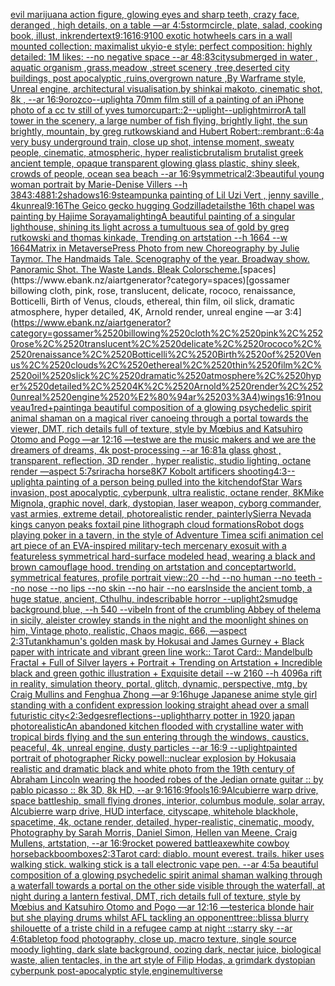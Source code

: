 [evil marijuana action figure, glowing eyes and sharp teeth, crazy face, deranged , high details, on a table  —ar 4:5](https://www.ebank.nz/aiartgenerator?category=evil%2520marijuana%2520action%2520figure%2C%2520glowing%2520eyes%2520and%2520sharp%2520teeth%2C%2520crazy%2520face%2C%2520deranged%2520%2C%2520high%2520details%2C%2520on%2520a%2520table%2520%2520%E2%80%94ar%25204%3A5)[storm](https://www.ebank.nz/aiartgenerator?category=storm)[circle, plate, salad, cooking book, illust, ink](https://www.ebank.nz/aiartgenerator?category=circle%2C%2520plate%2C%2520salad%2C%2520cooking%2520book%2C%2520illust%2C%2520ink)[render](https://www.ebank.nz/aiartgenerator?category=render)[text](https://www.ebank.nz/aiartgenerator?category=text)[9:16](https://www.ebank.nz/aiartgenerator?category=9%3A16)[16:9](https://www.ebank.nz/aiartgenerator?category=16%3A9)[100 exotic hotwheels cars in a wall mounted collection: maximalist ukyio-e style:  perfect composition: highly detailed: 1M likes: --no negative space --ar 48:83](https://www.ebank.nz/aiartgenerator?category=100%2520exotic%2520hotwheels%2520cars%2520in%2520a%2520wall%2520mounted%2520collection%3A%2520maximalist%2520ukyio-e%2520style%3A%2520%2520perfect%2520composition%3A%2520highly%2520detailed%3A%25201M%2520likes%3A%2520--no%2520negative%2520space%2520--ar%252048%3A83)[city ​​submerged in water , aquatic organism ,grass,meadow ,street scenery ,tree,deserted city buildings, post apocalyptic ,ruins,overgrown nature ,By Warframe style, Unreal engine, architectural visualisation,by shinkai makoto, cinematic shot, 8k , --ar 16:9](https://www.ebank.nz/aiartgenerator?category=city%2520%E2%80%8B%E2%80%8Bsubmerged%2520in%2520water%2520%2C%2520aquatic%2520organism%2520%2Cgrass%2Cmeadow%2520%2Cstreet%2520scenery%2520%2Ctree%2Cdeserted%2520city%2520buildings%2C%2520post%2520apocalyptic%2520%2Cruins%2Covergrown%2520nature%2520%2CBy%2520Warframe%2520style%2C%2520Unreal%2520engine%2C%2520architectural%2520visualisation%2Cby%2520shinkai%2520makoto%2C%2520cinematic%2520shot%2C%25208k%2520%2C%2520--ar%252016%3A9)[orozco](https://www.ebank.nz/aiartgenerator?category=orozco)[--uplight](https://www.ebank.nz/aiartgenerator?category=--uplight)[a 70mm film still of a painting of an iPhone photo of a cc tv still of yves tumor](https://www.ebank.nz/aiartgenerator?category=a%252070mm%2520film%2520still%2520of%2520a%2520painting%2520of%2520an%2520iPhone%2520photo%2520of%2520a%2520cc%2520tv%2520still%2520of%2520yves%2520tumor)[cup](https://www.ebank.nz/aiartgenerator?category=cup)[art::2](https://www.ebank.nz/aiartgenerator?category=art%3A%3A2)[--uplight](https://www.ebank.nz/aiartgenerator?category=--uplight)[--uplight](https://www.ebank.nz/aiartgenerator?category=--uplight)[mirror](https://www.ebank.nz/aiartgenerator?category=mirror)[A tall tower in the scenery, a large number of fish flying, brightly light, the sun brightly, mountain, by greg rutkowskiand and Hubert Robert](https://www.ebank.nz/aiartgenerator?category=A%2520tall%2520tower%2520in%2520the%2520scenery%2C%2520a%2520large%2520number%2520of%2520fish%2520flying%2C%2520brightly%2520light%2C%2520the%2520sun%2520brightly%2C%2520mountain%2C%2520by%2520greg%2520rutkowskiand%2520and%2520Hubert%2520Robert)[::rembrant::](https://www.ebank.nz/aiartgenerator?category=%3A%3Arembrant%3A%3A)[6:4](https://www.ebank.nz/aiartgenerator?category=6%3A4)[a very busy underground train, close up shot, intense moment, sweaty people, cinematic, atmospheric, hyper realistic](https://www.ebank.nz/aiartgenerator?category=a%2520very%2520busy%2520underground%2520train%2C%2520close%2520up%2520shot%2C%2520intense%2520moment%2C%2520sweaty%2520people%2C%2520cinematic%2C%2520atmospheric%2C%2520hyper%2520realistic)[brutalism brutalist greek ancient temple, opaque transparent glowing glass plastic, shiny sleek, crowds of people, ocean sea beach --ar 16:9](https://www.ebank.nz/aiartgenerator?category=brutalism%2520brutalist%2520greek%2520ancient%2520temple%2C%2520opaque%2520transparent%2520glowing%2520glass%2520plastic%2C%2520shiny%2520sleek%2C%2520crowds%2520of%2520people%2C%2520ocean%2520sea%2520beach%2520--ar%252016%3A9)[symmetrical](https://www.ebank.nz/aiartgenerator?category=symmetrical)[2:3](https://www.ebank.nz/aiartgenerator?category=2%3A3)[beautiful young woman portrait by Marie-Denise Villers --h 384](https://www.ebank.nz/aiartgenerator?category=beautiful%2520young%2520woman%2520portrait%2520by%2520Marie-Denise%2520Villers%2520--h%2520384)[3:4](https://www.ebank.nz/aiartgenerator?category=3%3A4)[88](https://www.ebank.nz/aiartgenerator?category=88)[1:2](https://www.ebank.nz/aiartgenerator?category=1%3A2)[shadows](https://www.ebank.nz/aiartgenerator?category=shadows)[16:9](https://www.ebank.nz/aiartgenerator?category=16%3A9)[steampunk](https://www.ebank.nz/aiartgenerator?category=steampunk)[a painting of  Lil Uzi Vert   , jenny saville , 4kunreal](https://www.ebank.nz/aiartgenerator?category=a%2520painting%2520of%2520%2520Lil%2520Uzi%2520Vert%2520%2520%2520%2C%2520jenny%2520saville%2520%2C%25204kunreal)[9:16](https://www.ebank.nz/aiartgenerator?category=9%3A16)[The Geico gecko hugging Godzilla](https://www.ebank.nz/aiartgenerator?category=The%2520Geico%2520gecko%2520hugging%2520Godzilla)[details](https://www.ebank.nz/aiartgenerator?category=details)[the 16th chapel was painting by Hajime Sorayama](https://www.ebank.nz/aiartgenerator?category=the%252016th%2520chapel%2520was%2520painting%2520by%2520Hajime%2520Sorayama)[lighting](https://www.ebank.nz/aiartgenerator?category=lighting)[A beautiful painting of a singular lighthouse, shining its light across a tumultuous sea of gold by greg rutkowski and thomas kinkade, Trending on artstation --h 1664 --w 1664](https://www.ebank.nz/aiartgenerator?category=A%2520beautiful%2520painting%2520of%2520a%2520singular%2520lighthouse%2C%2520shining%2520its%2520light%2520across%2520a%2520tumultuous%2520sea%2520of%2520gold%2520by%2520greg%2520rutkowski%2520and%2520thomas%2520kinkade%2C%2520Trending%2520on%2520artstation%2520--h%25201664%2520--w%25201664)[Matrix in Metaverse](https://www.ebank.nz/aiartgenerator?category=Matrix%2520in%2520Metaverse)[Press Photo from new Choreography by Julie Taymor. The Handmaids Tale. Scenography of the year. Broadway show. Panoramic Shot. The Waste Lands. Bleak Colorscheme.](https://www.ebank.nz/aiartgenerator?category=Press%2520Photo%2520from%2520new%2520Choreography%2520by%2520Julie%2520Taymor.%2520The%2520Handmaids%2520Tale.%2520Scenography%2520of%2520the%2520year.%2520Broadway%2520show.%2520Panoramic%2520Shot.%2520The%2520Waste%2520Lands.%2520Bleak%2520Colorscheme.)[spaces](https://www.ebank.nz/aiartgenerator?category=spaces)[gossamer billowing cloth, pink, rose, translucent, delicate, rococo, renaissance, Botticelli, Birth of Venus, clouds, ethereal, thin film, oil slick, dramatic atmosphere, hyper detailed, 4K, Arnold render, unreal engine —ar 3:4](https://www.ebank.nz/aiartgenerator?category=gossamer%2520billowing%2520cloth%2C%2520pink%2C%2520rose%2C%2520translucent%2C%2520delicate%2C%2520rococo%2C%2520renaissance%2C%2520Botticelli%2C%2520Birth%2520of%2520Venus%2C%2520clouds%2C%2520ethereal%2C%2520thin%2520film%2C%2520oil%2520slick%2C%2520dramatic%2520atmosphere%2C%2520hyper%2520detailed%2C%25204K%2C%2520Arnold%2520render%2C%2520unreal%2520engine%2520%E2%80%94ar%25203%3A4)[wings](https://www.ebank.nz/aiartgenerator?category=wings)[16:9](https://www.ebank.nz/aiartgenerator?category=16%3A9)[1](https://www.ebank.nz/aiartgenerator?category=1)[nouveau](https://www.ebank.nz/aiartgenerator?category=nouveau)[1](https://www.ebank.nz/aiartgenerator?category=1)[red+](https://www.ebank.nz/aiartgenerator?category=red%2B)[painting](https://www.ebank.nz/aiartgenerator?category=painting)[a beautiful composition of a glowing psychedelic spirit animal shaman on a magical river canoeing through a portal towards the viewer, DMT,  rich details full of texture, style by Mœbius and Katsuhiro Otomo and Pogo —ar 12:16 —test](https://www.ebank.nz/aiartgenerator?category=a%2520beautiful%2520composition%2520of%2520a%2520glowing%2520psychedelic%2520spirit%2520animal%2520shaman%2520on%2520a%2520magical%2520river%2520canoeing%2520through%2520a%2520portal%2520towards%2520the%2520viewer%2C%2520DMT%2C%2520%2520rich%2520details%2520full%2520of%2520texture%2C%2520style%2520by%2520M%C5%93bius%2520and%2520Katsuhiro%2520Otomo%2520and%2520Pogo%2520%E2%80%94ar%252012%3A16%2520%E2%80%94test)[we are the music makers and we are the dreamers of dreams, 4k post-processing --ar 16:8](https://www.ebank.nz/aiartgenerator?category=we%2520are%2520the%2520music%2520makers%2520and%2520we%2520are%2520the%2520dreamers%2520of%2520dreams%2C%25204k%2520post-processing%2520--ar%252016%3A8)[1](https://www.ebank.nz/aiartgenerator?category=1)[a glass ghost , transparent, reflection, 3D render , hyper realistic, studio lighting, octane render —aspect 5:7](https://www.ebank.nz/aiartgenerator?category=a%2520glass%2520ghost%2520%2C%2520transparent%2C%2520reflection%2C%25203D%2520render%2520%2C%2520hyper%2520realistic%2C%2520studio%2520lighting%2C%2520octane%2520render%2520%E2%80%94aspect%25205%3A7)[sriracha horse](https://www.ebank.nz/aiartgenerator?category=sriracha%2520horse)[8K](https://www.ebank.nz/aiartgenerator?category=8K)[7 Kobolt artificers shooting](https://www.ebank.nz/aiartgenerator?category=7%2520Kobolt%2520artificers%2520shooting)[4:3](https://www.ebank.nz/aiartgenerator?category=4%3A3)[--uplight](https://www.ebank.nz/aiartgenerator?category=--uplight)[a painting of a person being pulled into the kitchen](https://www.ebank.nz/aiartgenerator?category=a%2520painting%2520of%2520a%2520person%2520being%2520pulled%2520into%2520the%2520kitchen)[dof](https://www.ebank.nz/aiartgenerator?category=dof)[Star Wars invasion, post apocalyptic, cyberpunk, ultra realistic, octane render, 8K](https://www.ebank.nz/aiartgenerator?category=Star%2520Wars%2520invasion%2C%2520post%2520apocalyptic%2C%2520cyberpunk%2C%2520ultra%2520realistic%2C%2520octane%2520render%2C%25208K)[Mike Mignola, graphic novel, dark, dystopian, laser weapon, cyborg commander, vast armies, extreme detail, photorealistic render, painterly](https://www.ebank.nz/aiartgenerator?category=Mike%2520Mignola%2C%2520graphic%2520novel%2C%2520dark%2C%2520dystopian%2C%2520laser%2520weapon%2C%2520cyborg%2520commander%2C%2520vast%2520armies%2C%2520extreme%2520detail%2C%2520photorealistic%2520render%2C%2520painterly)[Sierra Nevada kings canyon peaks foxtail pine lithograph cloud formations](https://www.ebank.nz/aiartgenerator?category=Sierra%2520Nevada%2520kings%2520canyon%2520peaks%2520foxtail%2520pine%2520lithograph%2520cloud%2520formations)[Robot dogs playing poker in a tavern, in the style of Adventure Time](https://www.ebank.nz/aiartgenerator?category=Robot%2520dogs%2520playing%2520poker%2520in%2520a%2520tavern%2C%2520in%2520the%2520style%2520of%2520Adventure%2520Time)[a scifi animation cel art piece of an EVA-inspired military-tech mercenary exosuit with a featureless symmetrical hard-surface modeled head, wearing a black and brown camouflage hood. trending on artstation and conceptartworld. symmetrical features, profile portrait view::20 --hd --no human --no teeth --no nose --no lips --no skin --no hair --no ears](https://www.ebank.nz/aiartgenerator?category=a%2520scifi%2520animation%2520cel%2520art%2520piece%2520of%2520an%2520EVA-inspired%2520military-tech%2520mercenary%2520exosuit%2520with%2520a%2520featureless%2520symmetrical%2520hard-surface%2520modeled%2520head%2C%2520wearing%2520a%2520black%2520and%2520brown%2520camouflage%2520hood.%2520trending%2520on%2520artstation%2520and%2520conceptartworld.%2520symmetrical%2520features%2C%2520profile%2520portrait%2520view%3A%3A20%2520--hd%2520--no%2520human%2520--no%2520teeth%2520--no%2520nose%2520--no%2520lips%2520--no%2520skin%2520--no%2520hair%2520--no%2520ears)[Inside the ancient tomb, a huge statue, ancient, Cthulhu, indescribable horror --uplight](https://www.ebank.nz/aiartgenerator?category=Inside%2520the%2520ancient%2520tomb%2C%2520a%2520huge%2520statue%2C%2520ancient%2C%2520Cthulhu%2C%2520indescribable%2520horror%2520--uplight)[2](https://www.ebank.nz/aiartgenerator?category=2)[smudge background,blue, --h 540 --vibe](https://www.ebank.nz/aiartgenerator?category=smudge%2520background%2Cblue%2C%2520--h%2520540%2520--vibe)[In front of the crumbling Abbey of thelema in sicily, aleister crowley stands in the night and the moonlight shines on him, Vintage photo, realistic, Chaos magic, 666, —aspect 2:3](https://www.ebank.nz/aiartgenerator?category=In%2520front%2520of%2520the%2520crumbling%2520Abbey%2520of%2520thelema%2520in%2520sicily%2C%2520aleister%2520crowley%2520stands%2520in%2520the%2520night%2520and%2520the%2520moonlight%2520shines%2520on%2520him%2C%2520Vintage%2520photo%2C%2520realistic%2C%2520Chaos%2520magic%2C%2520666%2C%2520%E2%80%94aspect%25202%3A3)[Tutankhamun's golden mask  by Hokusai and James Gurney + Black paper with intricate and vibrant green line work:: Tarot Card:: Mandelbulb Fractal + Full of Silver layers + Portrait + Trending on Artstation + Incredible black and green gothic illustration + Exquisite detail  --w 2160  --h 4096](https://www.ebank.nz/aiartgenerator?category=Tutankhamun%27s%2520golden%2520mask%2520%2520by%2520Hokusai%2520and%2520James%2520Gurney%2520%2B%2520Black%2520paper%2520with%2520intricate%2520and%2520vibrant%2520green%2520line%2520work%3A%3A%2520Tarot%2520Card%3A%3A%2520Mandelbulb%2520Fractal%2520%2B%2520Full%2520of%2520Silver%2520layers%2520%2B%2520Portrait%2520%2B%2520Trending%2520on%2520Artstation%2520%2B%2520Incredible%2520black%2520and%2520green%2520gothic%2520illustration%2520%2B%2520Exquisite%2520detail%2520%2520--w%25202160%2520%2520--h%25204096)[a rift in reality, simulation theory, portal, glitch, dynamic, perspective, mtg, by Craig Mullins and Fenghua Zhong —ar 9:16](https://www.ebank.nz/aiartgenerator?category=a%2520rift%2520in%2520reality%2C%2520simulation%2520theory%2C%2520portal%2C%2520glitch%2C%2520dynamic%2C%2520perspective%2C%2520mtg%2C%2520by%2520Craig%2520Mullins%2520and%2520Fenghua%2520Zhong%2520%E2%80%94ar%25209%3A16)[huge Japanese anime style girl standing with a confident expression looking straight ahead over a small futuristic city](https://www.ebank.nz/aiartgenerator?category=huge%2520Japanese%2520anime%2520style%2520girl%2520standing%2520with%2520a%2520confident%2520expression%2520looking%2520straight%2520ahead%2520over%2520a%2520small%2520futuristic%2520city)[<2:3](https://www.ebank.nz/aiartgenerator?category=%3C2%3A3)[edges](https://www.ebank.nz/aiartgenerator?category=edges)[reflections](https://www.ebank.nz/aiartgenerator?category=reflections)[--uplight](https://www.ebank.nz/aiartgenerator?category=--uplight)[harry potter in 1920 japan photorealistic](https://www.ebank.nz/aiartgenerator?category=harry%2520potter%2520in%25201920%2520japan%2520photorealistic)[An abandoned kitchen flooded with crystalline water with tropical birds flying and the sun entering through the windows, caustics, peaceful, 4k, unreal engine, dusty particles --ar 16:9 --uplight](https://www.ebank.nz/aiartgenerator?category=An%2520abandoned%2520kitchen%2520flooded%2520with%2520crystalline%2520water%2520with%2520tropical%2520birds%2520flying%2520and%2520the%2520sun%2520entering%2520through%2520the%2520windows%2C%2520caustics%2C%2520peaceful%2C%25204k%2C%2520unreal%2520engine%2C%2520dusty%2520particles%2520--ar%252016%3A9%2520--uplight)[painted portrait of photographer Ricky powell](https://www.ebank.nz/aiartgenerator?category=painted%2520portrait%2520of%2520photographer%2520Ricky%2520powell)[::](https://www.ebank.nz/aiartgenerator?category=%3A%3A)[nuclear explosion by Hokusai](https://www.ebank.nz/aiartgenerator?category=nuclear%2520explosion%2520by%2520Hokusai)[a realistic and dramatic black and white photo from the 19th century of Abraham Lincoln wearing the hooded robes of the Jedi](https://www.ebank.nz/aiartgenerator?category=a%2520realistic%2520and%2520dramatic%2520black%2520and%2520white%2520photo%2520from%2520the%252019th%2520century%2520of%2520Abraham%2520Lincoln%2520wearing%2520the%2520hooded%2520robes%2520of%2520the%2520Jedi)[an ornate guitar :: by pablo picasso :: 8k 3D, 8k HD, --ar 9:16](https://www.ebank.nz/aiartgenerator?category=an%2520ornate%2520guitar%2520%3A%3A%2520by%2520pablo%2520picasso%2520%3A%3A%25208k%25203D%2C%25208k%2520HD%2C%2520--ar%25209%3A16)[16:9](https://www.ebank.nz/aiartgenerator?category=16%3A9)[fools](https://www.ebank.nz/aiartgenerator?category=fools)[16:9](https://www.ebank.nz/aiartgenerator?category=16%3A9)[Alcubierre warp drive, space battleship, small flying drones, interior, columbus module, solar array, Alcubierre warp drive, HUD interface, cityscape, whitehole blackhole, spacetime, 4k, octane render, detailed, hyper-realistic, cinematic, moody, Photography by Sarah Morris, Daniel Simon, Hellen van Meene, Craig Mullens, artstation, --ar 16:9](https://www.ebank.nz/aiartgenerator?category=Alcubierre%2520warp%2520drive%2C%2520space%2520battleship%2C%2520small%2520flying%2520drones%2C%2520interior%2C%2520columbus%2520module%2C%2520solar%2520array%2C%2520Alcubierre%2520warp%2520drive%2C%2520HUD%2520interface%2C%2520cityscape%2C%2520whitehole%2520blackhole%2C%2520spacetime%2C%25204k%2C%2520octane%2520render%2C%2520detailed%2C%2520hyper-realistic%2C%2520cinematic%2C%2520moody%2C%2520Photography%2520by%2520Sarah%2520Morris%2C%2520Daniel%2520Simon%2C%2520Hellen%2520van%2520Meene%2C%2520Craig%2520Mullens%2C%2520artstation%2C%2520--ar%252016%3A9)[rocket powered battleaxe](https://www.ebank.nz/aiartgenerator?category=rocket%2520powered%2520battleaxe)[white cowboy horseback](https://www.ebank.nz/aiartgenerator?category=white%2520cowboy%2520horseback)[boomboxes](https://www.ebank.nz/aiartgenerator?category=boomboxes)[2:3](https://www.ebank.nz/aiartgenerator?category=2%3A3)[Tarot card: diablo. mount everest. trails. hiker uses walking stick. walking stick is a tall electronic vape pen. --ar 4:5](https://www.ebank.nz/aiartgenerator?category=Tarot%2520card%3A%2520diablo.%2520mount%2520everest.%2520trails.%2520hiker%2520uses%2520walking%2520stick.%2520walking%2520stick%2520is%2520a%2520tall%2520electronic%2520vape%2520pen.%2520--ar%25204%3A5)[a beautiful composition of a glowing psychedelic spirit animal shaman walking through a waterfall towards a portal on the other side visible through the waterfall, at night during a lantern festival, DMT,  rich details full of texture, style by Mœbius and Katsuhiro Otomo and Pogo —ar 12:16 —test](https://www.ebank.nz/aiartgenerator?category=a%2520beautiful%2520composition%2520of%2520a%2520glowing%2520psychedelic%2520spirit%2520animal%2520shaman%2520walking%2520through%2520a%2520waterfall%2520towards%2520a%2520portal%2520on%2520the%2520other%2520side%2520visible%2520through%2520the%2520waterfall%2C%2520at%2520night%2520during%2520a%2520lantern%2520festival%2C%2520DMT%2C%2520%2520rich%2520details%2520full%2520of%2520texture%2C%2520style%2520by%2520M%C5%93bius%2520and%2520Katsuhiro%2520Otomo%2520and%2520Pogo%2520%E2%80%94ar%252012%3A16%2520%E2%80%94test)[erica blonde hair but she playing drums whilst AFL tackling an opponent](https://www.ebank.nz/aiartgenerator?category=erica%2520blonde%2520hair%2520but%2520she%2520playing%2520drums%2520whilst%2520AFL%2520tackling%2520an%2520opponent)[tree::](https://www.ebank.nz/aiartgenerator?category=tree%3A%3A)[bliss](https://www.ebank.nz/aiartgenerator?category=bliss)[a blurry shilouette of a triste child in a refugee camp at night ::starry sky --ar 4:6](https://www.ebank.nz/aiartgenerator?category=a%2520blurry%2520shilouette%2520of%2520a%2520triste%2520child%2520in%2520a%2520refugee%2520camp%2520at%2520night%2520%3A%3Astarry%2520sky%2520--ar%25204%3A6)[tabletop food photography, close up, macro texture, single source moody lighting, dark slate background, oozing dark, nectar juice, biological waste, alien tentacles, in the art style of Filip Hodas, a grimdark dystopian cyberpunk post-apocalyptic style,](https://www.ebank.nz/aiartgenerator?category=tabletop%2520food%2520photography%2C%2520close%2520up%2C%2520macro%2520texture%2C%2520single%2520source%2520moody%2520lighting%2C%2520dark%2520slate%2520background%2C%2520oozing%2520dark%2C%2520nectar%2520juice%2C%2520biological%2520waste%2C%2520alien%2520tentacles%2C%2520in%2520the%2520art%2520style%2520of%2520Filip%2520Hodas%2C%2520a%2520grimdark%2520dystopian%2520cyberpunk%2520post-apocalyptic%2520style%2C)[engine](https://www.ebank.nz/aiartgenerator?category=engine)[multiverse](https://www.ebank.nz/aiartgenerator?category=multiverse)